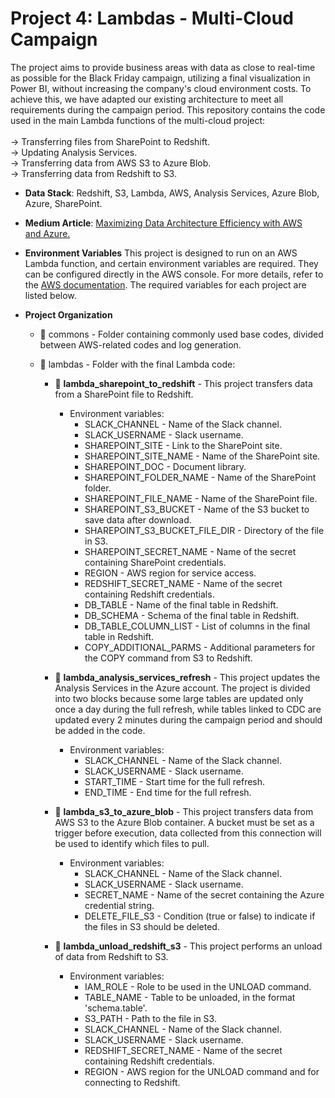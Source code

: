 # Project 4: Lambdas - Multi-Cloud Campaign

The project aims to provide business areas with data as close to real-time as possible for the Black Friday campaign, utilizing a final visualization in Power BI, without increasing the company's cloud environment costs. To achieve this, we have adapted our existing architecture to meet all requirements during the campaign period. This repository contains the code used in the main Lambda functions of the multi-cloud project: \
 \
  → Transferring files from SharePoint to Redshift. \
  → Updating Analysis Services. \
  → Transferring data from AWS S3 to Azure Blob. \
  → Transferring data from Redshift to S3. 

- **Data Stack**: Redshift, S3, Lambda, AWS, Analysis Services, Azure Blob, Azure, SharePoint.

- **Medium Article**: [Maximizing Data Architecture Efficiency with AWS and Azure.](https://medium.com/@alice_thomaz/146395ca42b3)

- **Environment Variables**
This project is designed to run on an AWS Lambda function, and certain environment variables are required. They can be configured directly in the AWS console. For more details, refer to the [AWS documentation](https://docs.aws.amazon.com/lambda/latest/dg/configuration-envvars.html).
The required variables for each project are listed below.

- **Project Organization**
  - :file_folder: commons - Folder containing commonly used base codes, divided between AWS-related codes and log generation.
  - :file_folder: lambdas - Folder with the final Lambda code:

    - :file_folder: **lambda_sharepoint_to_redshift** - This project transfers data from a SharePoint file to Redshift.
      - Environment variables:
        - SLACK_CHANNEL - Name of the Slack channel.
        - SLACK_USERNAME - Slack username.
        - SHAREPOINT_SITE - Link to the SharePoint site.
        - SHAREPOINT_SITE_NAME - Name of the SharePoint site.
        - SHAREPOINT_DOC - Document library.
        - SHAREPOINT_FOLDER_NAME - Name of the SharePoint folder.
        - SHAREPOINT_FILE_NAME - Name of the SharePoint file.
        - SHAREPOINT_S3_BUCKET - Name of the S3 bucket to save data after download.
        - SHAREPOINT_S3_BUCKET_FILE_DIR - Directory of the file in S3.
        - SHAREPOINT_SECRET_NAME - Name of the secret containing SharePoint credentials.
        - REGION - AWS region for service access.
        - REDSHIFT_SECRET_NAME - Name of the secret containing Redshift credentials.
        - DB_TABLE - Name of the final table in Redshift.
        - DB_SCHEMA - Schema of the final table in Redshift.
        - DB_TABLE_COLUMN_LIST - List of columns in the final table in Redshift.
        - COPY_ADDITIONAL_PARMS - Additional parameters for the COPY command from S3 to Redshift.

    - :page_facing_up: **lambda_analysis_services_refresh** - This project updates the Analysis Services in the Azure account. The project is divided into two blocks because some large tables are updated only once a day during the full refresh, while tables linked to CDC are updated every 2 minutes during the campaign period and should be added in the code.
      - Environment variables:
        - SLACK_CHANNEL - Name of the Slack channel.
        - SLACK_USERNAME - Slack username.
        - START_TIME - Start time for the full refresh.
        - END_TIME - End time for the full refresh.

    - :page_facing_up: **lambda_s3_to_azure_blob** - This project transfers data from AWS S3 to the Azure Blob container. A bucket must be set as a trigger before execution, data collected from this connection will be used to identify which files to pull.
      - Environment variables:
        - SLACK_CHANNEL - Name of the Slack channel.
        - SLACK_USERNAME - Slack username.
        - SECRET_NAME - Name of the secret containing the Azure credential string.
        - DELETE_FILE_S3 - Condition (true or false) to indicate if the files in S3 should be deleted.

    - :page_facing_up: **lambda_unload_redshift_s3** - This project performs an unload of data from Redshift to S3.
      - Environment variables:
        - IAM_ROLE - Role to be used in the UNLOAD command.
        - TABLE_NAME - Table to be unloaded, in the format 'schema.table'.
        - S3_PATH - Path to the file in S3.
        - SLACK_CHANNEL - Name of the Slack channel.
        - SLACK_USERNAME - Slack username.
        - REDSHIFT_SECRET_NAME - Name of the secret containing Redshift credentials.
        - REGION - AWS region for the UNLOAD command and for connecting to Redshift.